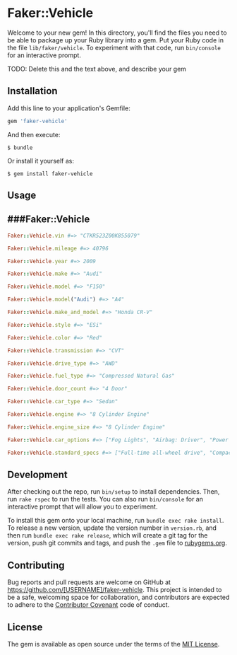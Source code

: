 # Faker::Vehicle

Welcome to your new gem! In this directory, you'll find the files you need to be able to package up your Ruby library into a gem. Put your Ruby code in the file `lib/faker/vehicle`. To experiment with that code, run `bin/console` for an interactive prompt.

TODO: Delete this and the text above, and describe your gem

## Installation

Add this line to your application's Gemfile:

```ruby
gem 'faker-vehicle'
```

And then execute:

    $ bundle

Or install it yourself as:

    $ gem install faker-vehicle

## Usage

###Faker::Vehicle
-----------------

```ruby
Faker::Vehicle.vin #=> "CTKR523Z00K855079"

Faker::Vehicle.mileage #=> 40796

Faker::Vehicle.year #=> 2009

Faker::Vehicle.make #=> "Audi"

Faker::Vehicle.model #=> "F150"

Faker::Vehicle.model("Audi") #=> "A4"

Faker::Vehicle.make_and_model #=> "Honda CR-V"

Faker::Vehicle.style #=> "ESi"

Faker::Vehicle.color #=> "Red"

Faker::Vehicle.transmission #=> "CVT"

Faker::Vehicle.drive_type #=> "AWD"

Faker::Vehicle.fuel_type #=> "Compressed Natural Gas"

Faker::Vehicle.door_count #=> "4 Door"

Faker::Vehicle.car_type #=> "Sedan"

Faker::Vehicle.engine #=> "8 Cylinder Engine"

Faker::Vehicle.engine_size #=> "8 Cylinder Engine"

Faker::Vehicle.car_options #=> ["Fog Lights", "Airbag: Driver", "Power Windows", "Airbag: Passenger", "Rear Window Defroster", "Power Steering", "Tow Package", "Moonroof/Sunroof"]

Faker::Vehicle.standard_specs #=> ["Full-time all-wheel drive", "Compact spare tire", "Traveler/mini trip computer", "Brake assist", "Body color door handles", "Dana 44/226mm rear axle", "Front/rear aluminum multi-link double joint suspension w/coil springs"]


```

## Development

After checking out the repo, run `bin/setup` to install dependencies. Then, run `rake rspec` to run the tests. You can also run `bin/console` for an interactive prompt that will allow you to experiment.

To install this gem onto your local machine, run `bundle exec rake install`. To release a new version, update the version number in `version.rb`, and then run `bundle exec rake release`, which will create a git tag for the version, push git commits and tags, and push the `.gem` file to [rubygems.org](https://rubygems.org).

## Contributing

Bug reports and pull requests are welcome on GitHub at https://github.com/[USERNAME]/faker-vehicle. This project is intended to be a safe, welcoming space for collaboration, and contributors are expected to adhere to the [Contributor Covenant](contributor-covenant.org) code of conduct.


## License

The gem is available as open source under the terms of the [MIT License](http://opensource.org/licenses/MIT).

